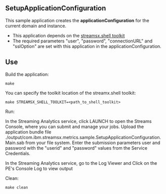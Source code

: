 ## SetupApplicationConfiguration

This sample application creates the **applicationConfiguration** for the current domain and instance.

* This application depends on the [streamsx.shell toolkit](https://github.com/IBMStreams/streamsx.shell)
* The required parameters "user", "password", "connectionURL" and "sslOption" are set with this application in the applicationConfiguration.

## Use

Build the application:

`make`

You can specify the toolkit location of the streamx.shell toolkit:

`make STREAMSX_SHELL_TOOLKIT=<path_to_shell_toolkit>`

Run:

In the Streaming Analytics service, click LAUNCH to open the Streams Console, where you can submit and manage your jobs.
Upload the application bundle file ./output/com.ibm.streamsx.metrics.sample.SetupApplicationConfiguration.Main.sab from your file system.
Enter the submission parameters user and password with the "userid" and "password" values from the Service Credentials.

In the Streaming Analytics service, go to the Log Viewer and Click on the PE's Console Log to view output

Clean:

`make clean`


